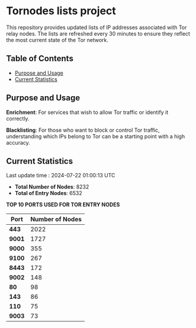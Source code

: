 # Tornodes lists project

This repository provides updated lists of IP addresses associated with Tor relay nodes. The lists are refreshed every 30 minutes to ensure they reflect the most current state of the Tor network.

## Table of Contents

- [Purpose and Usage](#purpose-and-usage)
- [Current Statistics](#current-statistics)


## Purpose and Usage

**Enrichment**: For services that wish to allow Tor traffic or identify it correctly.

**Blacklisting**: For those who want to block or control Tor traffic, understanding which IPs belong to Tor can be a starting point with a high accuracy.

## Current Statistics

Last update time : 2024-07-22 01:00:13 UTC

- **Total Number of Nodes**: 8232
- **Total of Entry Nodes**: 6532

**TOP 10 PORTS USED FOR TOR ENTRY NODES**

| **Port** | **Number of Nodes** |
|------|-----------------|
| **443**   | 2022  |
| **9001**   | 1727  |
| **9000**   | 355  |
| **9100**   | 267  |
| **8443**   | 172  |
| **9002**   | 148  |
| **80**   | 98  |
| **143**   | 86  |
| **110**   | 75  |
| **9003**   | 73  |

